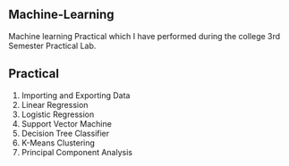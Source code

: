 ## Machine-Learning
Machine learning Practical which I have performed during the college 3rd Semester Practical Lab.

## Practical ##
1. Importing and Exporting Data
2. Linear Regression
3. Logistic Regression
4. Support Vector Machine
5. Decision Tree Classifier
6. K-Means Clustering
7. Principal Component Analysis

